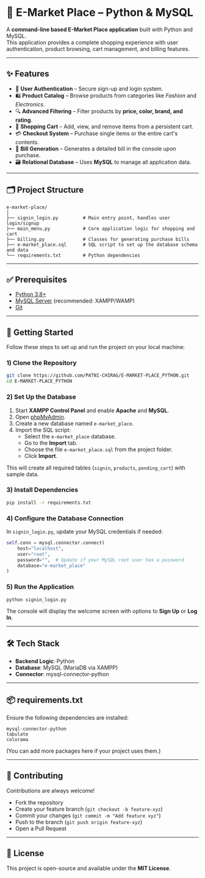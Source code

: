 # 🛒 E-Market Place – Python & MySQL

A **command-line based E-Market Place application** built with Python and MySQL.  
This application provides a complete shopping experience with user authentication, product browsing, cart management, and billing features.

---

## ✨ Features

- 👤 **User Authentication** – Secure sign-up and login system.  
- 🛍️ **Product Catalog** – Browse products from categories like *Fashion* and *Electronics*.  
- 🔍 **Advanced Filtering** – Filter products by **price, color, brand, and rating**.  
- 🛒 **Shopping Cart** – Add, view, and remove items from a persistent cart.  
- 💳 **Checkout System** – Purchase single items or the entire cart's contents.  
- 🧾 **Bill Generation** – Generates a detailed bill in the console upon purchase.  
- 🗃️ **Relational Database** – Uses **MySQL** to manage all application data.  

---

## 🗂️ Project Structure

```
e-market-place/
│
├── signin_login.py         # Main entry point, handles user login/signup
├── main_menu.py            # Core application logic for shopping and cart
├── billing.py              # Classes for generating purchase bills
├── e-market_place.sql      # SQL script to set up the database schema and data
└── requirements.txt        # Python dependencies
```

---

## ✅ Prerequisites

- [Python 3.8+](https://www.python.org/downloads/)  
- [MySQL Server](https://www.apachefriends.org/) (recommended: XAMPP/WAMP)  
- [Git](https://git-scm.com/downloads)  

---

## 🚀 Getting Started

Follow these steps to set up and run the project on your local machine:

### 1) Clone the Repository
```bash
git clone https://github.com/PATNI-CHIRAG/E-MARKET-PLACE_PYTHON.git
cd E-MARKET-PLACE_PYTHON
```

### 2) Set Up the Database

1. Start **XAMPP Control Panel** and enable **Apache** and **MySQL**.  
2. Open [phpMyAdmin](http://localhost/phpmyadmin/).  
3. Create a new database named `e-market_place`.  
4. Import the SQL script:  
   - Select the `e-market_place` database.  
   - Go to the **Import** tab.  
   - Choose the file `e-market_place.sql` from the project folder.  
   - Click **Import**.  

This will create all required tables (`signin`, `products`, `pending_cart`) with sample data.

### 3) Install Dependencies
```bash
pip install -r requirements.txt
```

### 4) Configure the Database Connection

In `signin_login.py`, update your MySQL credentials if needed:  

```python
self.conn = mysql.connector.connect(
    host="localhost",
    user="root",
    password="",  # Update if your MySQL root user has a password
    database="e-market_place"
)
```

### 5) Run the Application
```bash
python signin_login.py
```

The console will display the welcome screen with options to **Sign Up** or **Log In**.

---

## 🛠️ Tech Stack

- **Backend Logic**: Python  
- **Database**: MySQL (MariaDB via XAMPP)  
- **Connector**: mysql-connector-python  

---

## 📦 requirements.txt

Ensure the following dependencies are installed:

```
mysql-connector-python
tabulate
colorama
```

(You can add more packages here if your project uses them.)  

---

## 🤝 Contributing

Contributions are always welcome!  

- Fork the repository  
- Create your feature branch (`git checkout -b feature-xyz`)  
- Commit your changes (`git commit -m "Add feature xyz"`)  
- Push to the branch (`git push origin feature-xyz`)  
- Open a Pull Request  

---

## 📜 License

This project is open-source and available under the **MIT License**.
